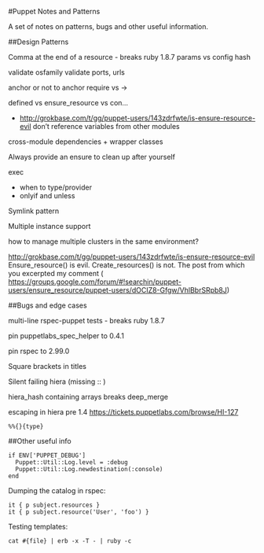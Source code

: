 #Puppet Notes and Patterns

A set of notes on patterns, bugs and other useful information.

##Design Patterns


Comma at the end of a resource - breaks ruby 1.8.7
params vs config hash

validate osfamily
validate ports, urls

anchor or not to anchor
require vs ->

defined vs ensure_resource vs con…
   - http://grokbase.com/t/gg/puppet-users/143zdrfwte/is-ensure-resource-evil
 don’t reference variables from other modules

cross-module dependencies + wrapper classes

Always provide an ensure to clean up after yourself

exec
  - when to type/provider
  - onlyif and unless


Symlink pattern

Multiple instance support

how to manage multiple clusters in the same environment?


http://grokbase.com/t/gg/puppet-users/143zdrfwte/is-ensure-resource-evil
Ensure_resource() is evil. Create_resources() is not. The post from
which you excerpted my comment (
https://groups.google.com/forum/#!searchin/puppet-users/ensure_resource/puppet-users/dOCIZ8-Gfgw/VhlBbrSRpb8J)


##Bugs and edge cases


multi-line rspec-puppet tests - breaks ruby 1.8.7

pin puppetlabs_spec_helper to 0.4.1

pin rspec to 2.99.0

Square brackets in titles

Silent failing hiera (missing :: )

hiera_hash containing arrays breaks deep_merge

escaping in hiera pre 1.4 https://tickets.puppetlabs.com/browse/HI-127

    %%{}{type}

##Other useful info

    if ENV['PUPPET_DEBUG']
      Puppet::Util::Log.level = :debug
      Puppet::Util::Log.newdestination(:console)
    end

Dumping the catalog in rspec:

    it { p subject.resources }
    it { p subject.resource('User', 'foo') }

Testing templates:

    cat #{file} | erb -x -T - | ruby -c
